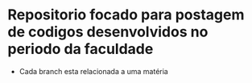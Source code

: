 # Repositorio focado para postagem de codigos desenvolvidos no periodo da faculdade

- Cada branch esta relacionada a uma matéria
